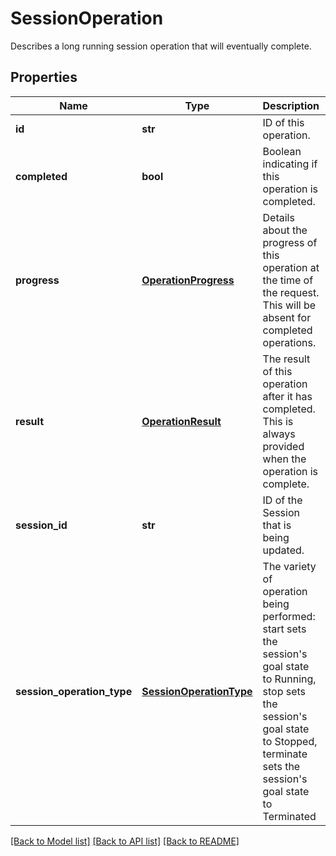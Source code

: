 # SessionOperation

Describes a long running session operation that will eventually complete.
## Properties
Name | Type | Description | Notes
------------ | ------------- | ------------- | -------------
**id** | **str** | ID of this operation. | 
**completed** | **bool** | Boolean indicating if this operation is completed. | 
**progress** | [**OperationProgress**](OperationProgress.md) | Details about the progress of this operation at the time of the request.             This will be absent for completed operations. | [optional] 
**result** | [**OperationResult**](OperationResult.md) | The result of this operation after it has completed.             This is always provided when the operation is complete. | [optional] 
**session_id** | **str** | ID of the Session that is being updated. | 
**session_operation_type** | [**SessionOperationType**](SessionOperationType.md) | The variety of operation being performed:             start sets the session&#39;s goal state to Running,             stop sets the session&#39;s goal state to Stopped,             terminate sets the session&#39;s goal state to Terminated | 

[[Back to Model list]](../README.md#documentation-for-models) [[Back to API list]](../README.md#documentation-for-api-endpoints) [[Back to README]](../README.md)


